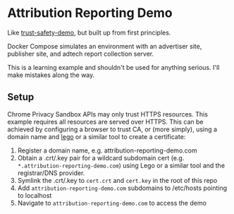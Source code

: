 Attribution Reporting Demo
==========================

Like [trust-safety-demo](https://github.com/GoogleChromeLabs/trust-safety-demo/tree/main/attribution-reporting), but built up from first principles.

Docker Compose simulates an environment with an advertiser site, publisher site, and adtech report collection server.

This is a learning example and shouldn't be used for anything serious. I'll make mistakes along the way.

Setup
-----

Chrome Privacy Sandbox APIs may only trust HTTPS resources. This example requires all resources are served over HTTPS. This can be achieved by configuring a browser to trust CA, or (more simply), using a domain name and [lego](https://go-acme.github.io/lego/) or a similar tool to create a certificate:

1. Register a domain name, e.g. attribution-reporting-demo.com
2. Obtain a .crt/.key pair for a wildcard subdomain cert (e.g. `*.attribution-reporting-demo.com`) using Lego or a similar tool and the registrar/DNS provider.
3. Symlink the .crt/.key to `cert.crt` and `cert.key` in the root of this repo
4. Add `attribution-reporting-demo.com` subdomains to /etc/hosts pointing to localhost
5. Navigate to `attribution-reporting-demo.com` to access the demo

